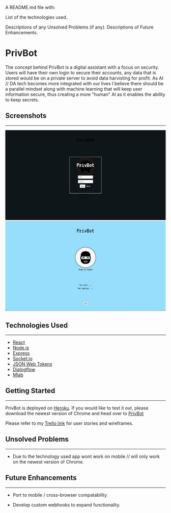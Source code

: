 A README.md file with:


List of the technologies used.

Descriptions of any Unsolved Problems (if any).
Descriptions of Future Enhancements.

# PrivBot
The concept behind PrivBot is a digital assistant with a focus on security. Users will have their own login to secure their accounts, any data that is stored would be on a private server to avoid data harvisting for profit. As AI // DA tech becomes more integrated with our lives I believe there should be a parallel mindset along with machine learning that will keep user information secure, thus creating a more "human" AI as it enables the ability to keep secrets.

## Screenshots
---
![PrivBot Screenshot 1](public/images/screenshot2.png)
![PrivBot Screenshot 1](public/images/screenshot1.png)

## Technologies Used
---
* [React](https://reactjs.org/)
* [Node.js](https://nodejs.org/en/)
* [Express](http://expressjs.com/)
* [Socket.io](https://socket.io/)
* [JSON Web Tokens](https://jwt.io/)
* [Dialogflow](https://dialogflow.com/)
* [Mlab](https://mlab.com/welcome/)

## Getting Started
---
PrivBot is deployed on [Heroku](https://www.heroku.com/). If you would like to test it out, please download the newest version of Chrome and head over to [PrivBot](https://privbot.herokuapp.com/)

Please refer to my [Trello link](https://trello.com/b/1DdImCTk/privbot) for user stories and wireframes.

## Unsolved Problems
---
* Due to the technology used app wont work on mobile // will only work on the newest version of Chrome.

## Future Enhancements
---

* Port to mobile / cross-browser compatability.

* Develop custom webhooks to expand functionality.
